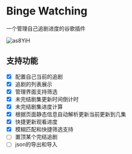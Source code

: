 # Binge Watching

一个管理自己追剧进度的谷歌插件

![as8YiH](https://cdn.jsdelivr.net/gh/klaaay/pbed@main/uPic/as8YiH.jpg)

## 支持功能

- [x] 配置自己当前的追剧
- [x] 追剧的列表展示
- [x] 管理界面支持筛选
- [x] 未完结剧集更新时间倒计时
- [x] 未完结剧集进度计算
- [x] 根据页面静态信息自动解析更新当前更新到几集
- [x] 快捷更新观看进度
- [x] 模糊匹配和快捷筛选支持
- [ ] 置顶某个完结追剧
- [ ] json的导出和导入